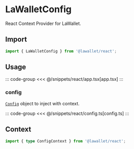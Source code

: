 # LaWalletConfig

React Context Provider for LaWallet.

## Import

```ts
import { LaWalletConfig } from '@lawallet/react';
```

## Usage

::: code-group
<<< @/snippets/react/app.tsx[app.tsx]
:::

### config

[`Config`](/react/api/glossary/types#config) object to inject with context.

::: code-group
<<< @/snippets/react/config.ts[config.ts]
:::

## Context

```ts
import { type ConfigContext } from '@lawallet/react';
```
